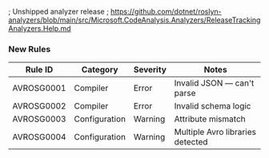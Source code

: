 ﻿; Unshipped analyzer release
; https://github.com/dotnet/roslyn-analyzers/blob/main/src/Microsoft.CodeAnalysis.Analyzers/ReleaseTrackingAnalyzers.Help.md

### New Rules

Rule ID     | Category      | Severity | Notes
------------|---------------|----------|---------------------------
AVROSG0001  | Compiler      | Error    | Invalid JSON — can't parse
AVROSG0002  | Compiler      | Error    | Invalid schema logic
AVROSG0003  | Configuration | Warning  | Attribute mismatch
AVROSG0004  | Configuration | Warning  | Multiple Avro libraries detected

